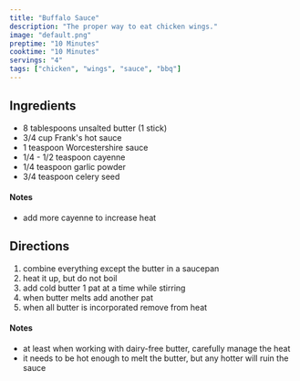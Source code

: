 ```yaml
---
title: "Buffalo Sauce"
description: "The proper way to eat chicken wings."
image: "default.png"
preptime: "10 Minutes"
cooktime: "10 Minutes"
servings: "4"
tags: ["chicken", "wings", "sauce", "bbq"]
---
```


## Ingredients
- 8 tablespoons unsalted butter (1 stick)
- 3/4 cup Frank's hot sauce
- 1 teaspoon Worcestershire sauce
- 1/4 - 1/2 teaspoon cayenne
- 1/4 teaspoon garlic powder
- 3/4 teaspoon celery seed

#### Notes
- add more cayenne to increase heat

## Directions
1. combine everything except the butter in a saucepan
2. heat it up, but do not boil
3. add cold butter 1 pat at a time while stirring
4. when butter melts add another pat
5. when all butter is incorporated remove from heat

#### Notes
- at least when working with dairy-free butter, carefully manage the heat
- it needs to be hot enough to melt the butter, but any hotter will ruin the sauce
